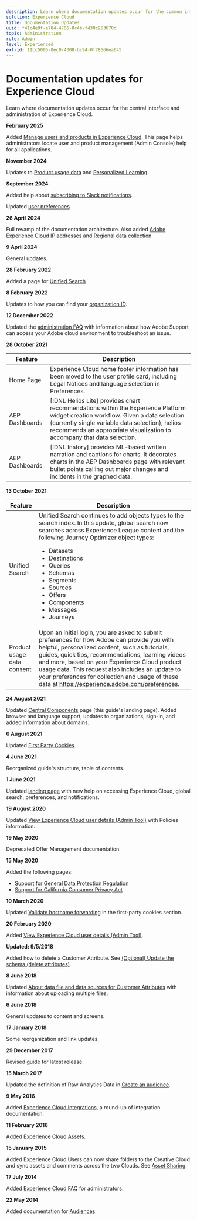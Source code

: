 ```yaml
---
description: Learn where documentation updates occur for the common interface components of Experience Cloud.
solution: Experience Cloud
title: Documentation Updates
uuid: f41c4e9f-e784-4706-8c4b-f430c953670d
topic: Administration
role: Admin
level: Experienced
exl-id: 11cc5005-8ec0-4308-bc94-0f78666ea645
---
```

# Documentation updates for Experience Cloud

Learn where documentation updates occur for the central interface and administration of Experience Cloud.

**February 2025**

Added [Manage users and products in Experience Cloud](../administration/admin-console.md). This page helps administrators locate user and product management (Admin Console) help for all applications.

**November 2024**

Updates to [Product usage data](../features/account-preferences.md) and [Personalized Learning](../features/personalized-learning.md).

**September 2024**

Added help about [subscribing to Slack notifications](../features/account-preferences.md#subscribe-to-slack-notifications).

Updated [user preferences](../features/account-preferences.md).

**26 April 2024**

Full revamp of the documentation architecture. Also added [Adobe Experience Cloud IP addresses](../data-collection/ip-addresses.md) and [Regional data collection](../data-collection/rdc.md).

**9 April 2024**

General updates.

**28 February 2022**

Added a page for [Unified Search](../features/search.md)

**8 February 2022**

Updates to how you can find your [organization ID](../administration/organizations.md).

**12 December 2022**

Updated the [administration FAQ](faq.md) with information about how Adobe Support can access your Adobe cloud environment to troubleshoot an issue.

**28 October 2021**

| Feature | Description |
| ------- | ------- |
|Home Page |Experience Cloud home footer information has been moved to the user profile card, including Legal Notices and language selection in Preferences. |
|AEP Dashboards |[!DNL Helios Lite] provides chart recommendations within the Experience Platform widget creation workflow. Given a data selection (currently single variable data selection), helios recommends an appropriate visualization to accompany that data selection.|
|AEP Dashboards |[!DNL Instory] provides ML-based written narration and captions for charts. It decorates charts in the AEP Dashboards page with relevant bullet points calling out major changes and incidents in the graphed data. |

**13 October 2021**

| Feature | Description |
| ------- | ------- |
|Unified Search |Unified Search continues to add objects types to the search index. In this update, global search now searches across Experience League content and the following Journey Optimizer object types: <ul><li>Datasets</li><li>Destinations</li><li>Queries</li><li>Schemas</li><li>Segments</li><li>Sources</li><li>Offers</li><li>Components</li><li>Messages</li><li>Journeys</li></ul> |
|Product usage data consent  |Upon an initial login, you are asked to submit preferences for how Adobe can provide you with helpful, personalized content, such as tutorials, guides, quick tips, recommendations, learning videos and more, based on your Experience Cloud product usage data. This request also includes an update to your preferences for collection and usage of these data at <https://experience.adobe.com/preferences>.|

**24 August 2021**

Updated [Central Components](../experience-cloud.md) page (this guide's landing page). Added browser and language support, updates to organizations, sign-in, and added information about domains.

**6 August 2021**

Updated [First Party Cookies](../data-collection/adobe-managed-cert.md).

**4 June 2021**

Reorganized guide's structure, table of contents.

**1 June 2021**

Updated [landing page](../experience-cloud.md) with new help on accessing Experience Cloud, global search, preferences, and notifications.

**19 August 2020**

Updated [View Experience Cloud user details (Admin Tool)](../administration/admin-tool-experience-cloud.md) with Policies information.

**19 May 2020**

Deprecated Offer Management documentation.

**15 May 2020**

Added the following pages:

* [Support for General Data Protection Regulation](../services/customer-attributes/gdpr.md)
* [Support for California Consumer Privacy Act](../services/customer-attributes/ccpa.md)

**10 March 2020**

Updated [Validate hostname forwarding](../data-collection/adobe-managed-cert.md) in the first-party cookies section.

**20 February 2020**

Added [View Experience Cloud user details (Admin Tool)](../administration/admin-tool-experience-cloud.md).

**Updated: 9/5/2018**

Added how to delete a Customer Attribute. See [(Optional) Update the schema (delete attributes)](../services/customer-attributes/t-crs-usecase.md).

**8 June 2018**

Updated [About data file and data sources for Customer Attributes](../services/customer-attributes/crs-data-file.md) with information about uploading multiple files.

**6 June 2018**

General updates to content and screens.

**17 January 2018**

Some reorganization and link updates.

**29 December 2017**

Revised guide for latest release.

**15 March 2017**

Updated the definition of Raw Analytics Data in [Create an audience](../services/audiences/create.md).

**9 May 2016**

Added [Experience Cloud Integrations](../administration/integrations.md), a round-up of integration documentation.

**11 February 2016**

Added [Experience Cloud Assets](../services/assets/experience-cloud-assets.md).

**15 January 2015**

Added Experience Cloud Users can now share folders to the Creative Cloud and sync assets and comments across the two Clouds. See [Asset Sharing](../services/assets/creative-cloud.md).

**17 July 2014**

Added [Experience Cloud FAQ](faq.md) for administrators.

**22 May 2014**

Added documentation for [Audiences](../services/audiences/overview.md)
